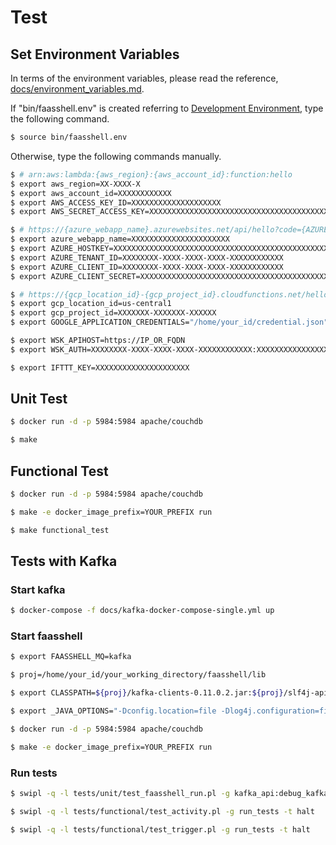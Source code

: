 # Test

## Set Environment Variables

In terms of the environment variables, please read the reference,
[docs/environment_variables.md](docs/environment_variables.md).

If "bin/faasshell.env" is created referring to [Development Environment](docs/development_environment.md), type the following command.

```sh
$ source bin/faasshell.env
```

Otherwise, type the following commands manually.

```sh
$ # arn:aws:lambda:{aws_region}:{aws_account_id}:function:hello
$ export aws_region=XX-XXXX-X
$ export aws_account_id=XXXXXXXXXXXX
$ export AWS_ACCESS_KEY_ID=XXXXXXXXXXXXXXXXXXXX
$ export AWS_SECRET_ACCESS_KEY=XXXXXXXXXXXXXXXXXXXXXXXXXXXXXXXXXXXXXXXX

$ # https://{azure_webapp_name}.azurewebsites.net/api/hello?code={AZURE_HOSTKEY}
$ export azure_webapp_name=XXXXXXXXXXXXXXXXXXXXXX
$ export AZURE_HOSTKEY=XXXXXXXXXXXXXXXXXXXXXXXXXXXXXXXXXXXXXXXXXXXXXXXXXXXXXXXX
$ export AZURE_TENANT_ID=XXXXXXXX-XXXX-XXXX-XXXX-XXXXXXXXXXXX
$ export AZURE_CLIENT_ID=XXXXXXXX-XXXX-XXXX-XXXX-XXXXXXXXXXXX
$ export AZURE_CLIENT_SECRET=XXXXXXXXXXXXXXXXXXXXXXXXXXXXXXXXXXXXXXXXXXXX

$ # https://{gcp_location_id}-{gcp_project_id}.cloudfunctions.net/hello
$ export gcp_location_id=us-central1
$ export gcp_project_id=XXXXXXX-XXXXXXX-XXXXXX 
$ export GOOGLE_APPLICATION_CREDENTIALS="/home/your_id/credential.json"

$ export WSK_APIHOST=https://IP_OR_FQDN
$ export WSK_AUTH=XXXXXXXX-XXXX-XXXX-XXXX-XXXXXXXXXXXX:XXXXXXXXXXXXXXXXXXXXXXXXXXXXXXXXXXXXXXXXXXXXXXXXXXXXXXXXXXXXXXXX

$ export IFTTT_KEY=XXXXXXXXXXXXXXXXXXXXX
```

## Unit Test

```sh
$ docker run -d -p 5984:5984 apache/couchdb

$ make
```

## Functional Test

```sh
$ docker run -d -p 5984:5984 apache/couchdb

$ make -e docker_image_prefix=YOUR_PREFIX run

$ make functional_test
```

## Tests with Kafka

### Start kafka

```sh
$ docker-compose -f docs/kafka-docker-compose-single.yml up
```

### Start faasshell

```sh
$ export FAASSHELL_MQ=kafka

$ proj=/home/your_id/your_working_directory/faasshell/lib

$ export CLASSPATH=${proj}/kafka-clients-0.11.0.2.jar:${proj}/slf4j-api-1.7.25.jar:${proj}/slf4j-log4j12-1.7.25.jar:${proj}/log4j-1.2.17.jar

$ export _JAVA_OPTIONS="-Dconfig.location=file -Dlog4j.configuration=file://${proj}/log4j.properties"

$ docker run -d -p 5984:5984 apache/couchdb

$ make -e docker_image_prefix=YOUR_PREFIX run
```

### Run tests

```sh
$ swipl -q -l tests/unit/test_faasshell_run.pl -g kafka_api:debug_kafka -g 'run_tests(activity_task)' -g 'run_tests(event_state)' -t halt

$ swipl -q -l tests/functional/test_activity.pl -g run_tests -t halt

$ swipl -q -l tests/functional/test_trigger.pl -g run_tests -t halt
```
